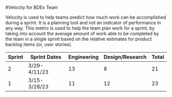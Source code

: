 #Velocity for BDEx Team

Velocity is used to help teams predict how much work can be accomplished during a sprint. It is a planning tool and not an indicator of performance in any way. This metric is used to help the team plan work for a sprint, by taking into account the average amount of work able to be completed by the team in a single sprint based on the relative estimates for product backlog items (or, user stories).

| Sprint | Sprint Dates | Engineering | Design/Research | Total |
| --- | --- | --- | --- | --- |
| 2 | 3/29-4/11/23 | 13 | 8 | 21 |
| 1 | 3/15-3/28/23 | 11 | 12 | 23 |


